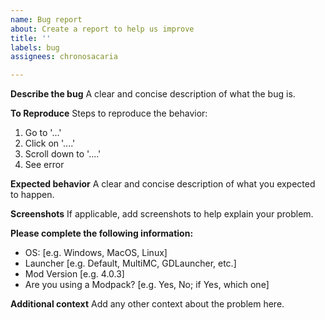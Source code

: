 ```yaml
---
name: Bug report
about: Create a report to help us improve
title: ''
labels: bug
assignees: chronosacaria

---
```


**Describe the bug**
A clear and concise description of what the bug is.

**To Reproduce**
Steps to reproduce the behavior:
1. Go to '...'
2. Click on '....'
3. Scroll down to '....'
4. See error

**Expected behavior**
A clear and concise description of what you expected to happen.

**Screenshots**
If applicable, add screenshots to help explain your problem.

**Please complete the following information:**
 - OS: [e.g. Windows, MacOS, Linux]
 - Launcher [e.g. Default, MultiMC, GDLauncher, etc.]
 - Mod Version [e.g. 4.0.3]
 - Are you using a Modpack? [e.g. Yes, No; if Yes, which one]


**Additional context**
Add any other context about the problem here.
